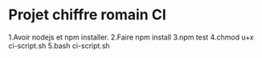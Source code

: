 # Projet chiffre romain CI

1.Avoir nodejs et npm installer.
2.Faire npm install 
3.npm test
4.chmod u+x ci-script.sh
5.bash ci-script.sh